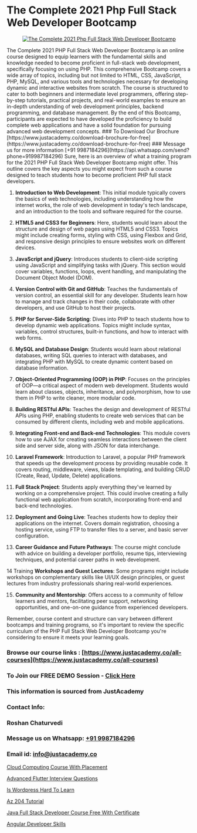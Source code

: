 # The Complete 2021 Php Full Stack Web Developer Bootcamp

<p align="center">
  <a href="https://justacademy.co/course-detail/php-training">
    <img src="https://justacademy.co/storage2/course_image/1676637155_course_image.webp" alt="The Complete 2021 Php Full Stack Web Developer Bootcamp">
  </a>
</p>
The Complete 2021 PHP Full Stack Web Developer Bootcamp is an online course designed to equip learners with the fundamental skills and knowledge needed to become proficient in full-stack web development, specifically focusing on using PHP. This comprehensive Bootcamp covers a wide array of topics, including but not limited to HTML, CSS, JavaScript, PHP, MySQL, and various tools and technologies necessary for developing dynamic and interactive websites from scratch. The course is structured to cater to both beginners and intermediate level programmers, offering step-by-step tutorials, practical projects, and real-world examples to ensure an in-depth understanding of web development principles, backend programming, and database management. By the end of this Bootcamp, participants are expected to have developed the proficiency to build complete web applications and have a solid foundation for pursuing advanced web development concepts.
### To Download Our Brochure [https://www.justacademy.co/download-brochure-for-free](https://www.justacademy.co/download-brochure-for-free)
### Message us for more information [+91 9987184296](https://api.whatsapp.com/send?phone=919987184296)
Sure, here is an overview of what a training program for the 2021 PHP Full Stack Web Developer Bootcamp might offer. This outline covers the key aspects you might expect from such a course designed to teach students how to become proficient PHP full stack developers.

1) **Introduction to Web Development**: This initial module typically covers the basics of web technologies, including understanding how the internet works, the role of web development in today's tech landscape, and an introduction to the tools and software required for the course.

2) **HTML5 and CSS3 for Beginners**: Here, students would learn about the structure and design of web pages using HTML5 and CSS3. Topics might include creating forms, styling with CSS, using Flexbox and Grid, and responsive design principles to ensure websites work on different devices.

3) **JavaScript and jQuery**: Introduces students to client-side scripting using JavaScript and simplifying tasks with jQuery. This section would cover variables, functions, loops, event handling, and manipulating the Document Object Model (DOM).

4) **Version Control with Git and GitHub**: Teaches the fundamentals of version control, an essential skill for any developer. Students learn how to manage and track changes in their code, collaborate with other developers, and use GitHub to host their projects.

5) **PHP for Server-Side Scripting**: Dives into PHP to teach students how to develop dynamic web applications. Topics might include syntax, variables, control structures, built-in functions, and how to interact with web forms.

6) **MySQL and Database Design**: Students would learn about relational databases, writing SQL queries to interact with databases, and integrating PHP with MySQL to create dynamic content based on database information.

7) **Object-Oriented Programming (OOP) in PHP**: Focuses on the principles of OOP—a critical aspect of modern web development. Students would learn about classes, objects, inheritance, and polymorphism, how to use them in PHP to write cleaner, more modular code.

8) **Building RESTful APIs**: Teaches the design and development of RESTful APIs using PHP, enabling students to create web services that can be consumed by different clients, including web and mobile applications.

9) **Integrating Front-end and Back-end Technologies**: This module covers how to use AJAX for creating seamless interactions between the client side and server side, along with JSON for data interchange.

10) **Laravel Framework**: Introduction to Laravel, a popular PHP framework that speeds up the development process by providing reusable code. It covers routing, middleware, views, blade templating, and building CRUD (Create, Read, Update, Delete) applications.

11) **Full Stack Project**: Students apply everything they've learned by working on a comprehensive project. This could involve creating a fully functional web application from scratch, incorporating front-end and back-end technologies.

12) **Deployment and Going Live**: Teaches students how to deploy their applications on the internet. Covers domain registration, choosing a hosting service, using FTP to transfer files to a server, and basic server configuration.

13) **Career Guidance and Future Pathways**: The course might conclude with advice on building a developer portfolio, resume tips, interviewing techniques, and potential career paths in web development.

14 Training **Workshops and Guest Lectures**: Some programs might include workshops on complementary skills like UI/UX design principles, or guest lectures from industry professionals sharing real-world experiences.

15) **Community and Mentorship**: Offers access to a community of fellow learners and mentors, facilitating peer support, networking opportunities, and one-on-one guidance from experienced developers.

Remember, course content and structure can vary between different bootcamps and training programs, so it's important to review the specific curriculum of the PHP Full Stack Web Developer Bootcamp you're considering to ensure it meets your learning goals.

### Browse our course links : [https://www.justacademy.co/all-courses](https://www.justacademy.co/all-courses) 
### To Join our FREE DEMO Session - [Click Here](https://www.justacademy.co/register-for-course-demo)


### This information is sourced from JustAcademy
### Contact Info:
### Roshan Chaturvedi
### Message us on Whatsapp: [+91 9987184296](https://api.whatsapp.com/send?phone=919987184296)
### Email id: [info@justacademy.co](mailto:info@justacademy.co)
                
[Cloud Computing Course With Placement](https://www.linkedin.com/pulse/cloud-computing-course-placement-justacademy-coimbatore-t7cqc?trackingId=I704ADOGneFzCDolZag5zw%3D%3D&lipi=urn%3Ali%3Apage%3Ad_flagship3_company_admin%3B2xJLL00LStCBWjG%2FybzIxQ%3D%3D)

[Advanced Flutter Interview Questions](https://www.linkedin.com/pulse/advanced-flutter-interview-questions-justacademy-hyderabad-etysc/)

[Is Wordpress Hard To Learn](https://medium.com/@mistersumit961/is-wordpress-hard-to-learn-c3630a9b9406)

[Az 204 Tutorial](https://medium.com/@kumarishimmi99/az-204-tutorial-959585cb29a6)

[Java Full Stack Developer Course Free With Certificate](https://justacademyin.github.io/justacademy/java-full-stack-developer-course-free-with-certificate)

[Angular Developer Skills](https://justacademyin.github.io/Articles/Angular-Developer-Skills)


